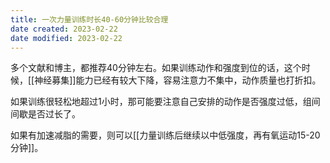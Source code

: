 ```yaml
---
title: 一次力量训练时长40-60分钟比较合理
date created: 2023-02-22
date modified: 2023-02-22
---
```

多个文献和博主，都推荐40分钟左右。如果训练动作和强度到位的话，这个时候，[[神经募集]]能力已经有较大下降，容易注意力不集中，动作质量也打折扣。

如果训练很轻松地超过1小时，那可能要注意自己安排的动作是否强度过低，组间间歇是否过长了。

如果有加速减脂的需要，则可以[[力量训练后继续以中低强度，再有氧运动15-20分钟]]。